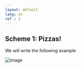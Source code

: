 ```yaml
---
layout: default
lang: en
ref : 3
---
```

## Scheme 1: Pizzas!

We will write the following example

![image]({{site.images_path}}schema-pizza.png)





